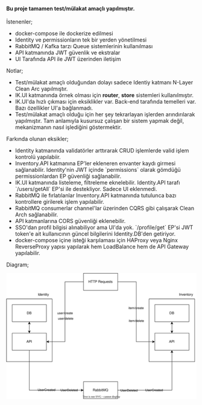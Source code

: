 <h4>Bu proje tamamen test/mülakat amaçlı yapılmıştır.</h4>

<p>İstenenler;</p>
<ul>
    <li>docker-compose ile dockerize edilmesi</li>
    <li>Identity ve permissionların tek bir yerden yönetilmesi</li>
    <li>RabbitMQ / Kafka tarzı Queue sistemlerinin kullanılması</li>
    <li>API katmanında JWT güvenlik ve ekstralar</li>
    <li>UI Tarafında API ile JWT üzerinden iletişim</li>
</ul>

<p>Notlar;</p>
<ul>
    <li>Test/mülakat amaçlı olduğundan dolayı sadece Identiy katmanı N-Layer Clean Arc yapılmıştır.</li>
    <li>IK.UI katmanında örnek olması için <b>router</b>, <b>store</b> sistemleri kullanılmıştır. </li>
    <li>IK.UI'da hızlı çıkması için eksiklikler var. Back-end tarafında temelleri var. Bazı özellikler UI'a bağlanmadı.</li>
    <li>Test/mülakat amaçlı olduğu için her şey tekrarlayan işlerden arındırılarak yapılmıştır. Tam anlamıyla kusursuz çalışan bir sistem yapmak değil, mekanizmanın nasıl işlediğini göstermektir.</li>
</ul>

<p>Farkında olunan eksikler;</p>
<ul>
    <li>Identity katmanında validatörler arttırarak CRUD işlemlerde valid işlem kontrolü yapılabiir.</li>
    <li>Inventory.API katmanına EP'ler ekleneren envanter kaydı girmesi sağlanabilir. Identity'nin JWT içinde `permissions` olarak gömdüğü permissionlardan EP güvenliği sağlanabilir.</li>
    <li>IK.UI katmanında listeleme, filtreleme eknelebilir. Identity.API tarafı `/users/getAll` EP'si ile destekliyor. Sadece UI eklenmedi.</li>
    <li>RabbitMQ ile fırlatılanlar Inventory.API katmanında tutulunca bazı kontrollere girilerek işlem yapılabilir.</li>
    <li>RabbitMQ consumerlar channel'lar üzerinden CQRS gibi çalışarak Clean Arch sağlanabilir.</li>
    <li>API katmanlarına CORS güvenliği eklenebilir.</li>
    <li>SSO'dan profil bilgisi alınabiliyor ama UI'da yok. `/profile/get` EP'si JWT token'e ait kullanıcının güncel bilgilerini Identity.DB'den getiriyor.</li>
    <li>docker-compose içine isteği karşılaması için HAProxy veya Nginx ReverseProxy yapısı yapılarak hem LoadBalance hem de API Gateway yapılabilir.</li>
</ul>

<p>Diagram;</p>
<img src="./SolutionItems/diagram.svg">